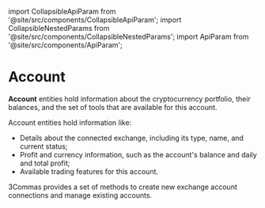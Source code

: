 import CollapsibleApiParam from '@site/src/components/CollapsibleApiParam';
import CollapsibleNestedParams from '@site/src/components/CollapsibleNestedParams';
import ApiParam from '@site/src/components/ApiParam';

# Account

**Account** entities hold information about the cryptocurrency portfolio, their balances, and the set of tools that are available for this account.

Account entities hold information like:

* Details about the connected exchange, including its type, name, and current status;
* Profit and currency information, such as the account's balance and daily and total profit;
* Available trading features for this account.

3Commas provides a set of methods to create new exchange account connections and manage existing accounts.
